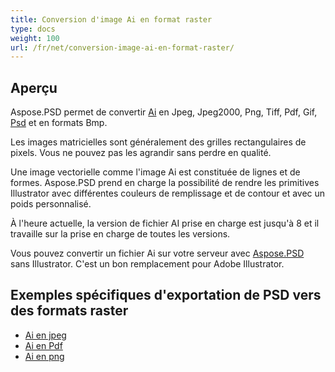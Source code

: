 ```yaml
---
title: Conversion d'image Ai en format raster
type: docs
weight: 100
url: /fr/net/conversion-image-ai-en-format-raster/
---
```


## **Aperçu**
Aspose.PSD permet de convertir [Ai](/psd/fr/net/format-adobe-illustrator-ai/) en Jpeg, Jpeg2000, Png, Tiff, Pdf, Gif, [Psd](https://reference.aspose.com/psd/net/aspose.psd.fileformats.psd/psdimage) et en formats Bmp.



Les images matricielles sont généralement des grilles rectangulaires de pixels. Vous ne pouvez pas les agrandir sans perdre en qualité.

Une image vectorielle comme l'image Ai est constituée de lignes et de formes. Aspose.PSD prend en charge la possibilité de rendre les primitives Illustrator avec différentes couleurs de remplissage et de contour et avec un poids personnalisé.

À l'heure actuelle, la version de fichier AI prise en charge est jusqu'à 8 et il travaille sur la prise en charge de toutes les versions.

Vous pouvez convertir un fichier Ai sur votre serveur avec [Aspose.PSD](https://products.aspose.com/psd/net) sans Illustrator. C'est un bon remplacement pour Adobe Illustrator.

## **Exemples spécifiques d'exportation de PSD vers des formats raster**
- [Ai en jpeg](/psd/fr/net/ai-en-jpg/)
- [Ai en Pdf](/psd/fr/net/ai-en-pdf/)
- [Ai en png](/psd/fr/net/ai-en-png/)
